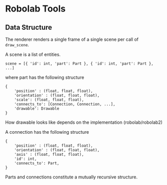 # Robolab Tools

## Data Structure

The renderer renders a single frame of a single scene per call of `draw_scene`.

A scene is a list of entities.

```
scene = [{ 'id': int, 'part': Part }, { 'id': int, 'part': Part }, ...]
```

where part has the following structure

```
{
    'position' : (float, float, float),
    'orientation' : (float, float, float),
    'scale': (float, float, float),
    'connects_to': [Connection, Connection, ...],
    'drawable': Drawable
}
```

How drawable looks like depends on the implementation (robolab/robolab2)

A connection has the following structure

```
{
    'position' : (float, float, float),
    'orientation' : (float, float, float),
    'axis' : (float, float, float),
    'id': int,
    'connects_to': Part,
}
```

Parts and connections constitute a mutually recursive structure.